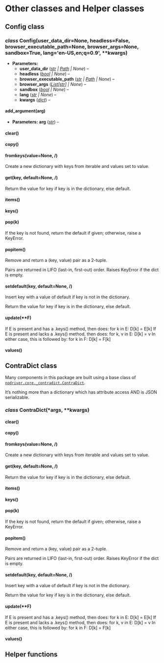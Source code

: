 # Other classes and Helper classes

## Config class

### *class* Config(user_data_dir=None, headless=False, browser_executable_path=None, browser_args=None, sandbox=True, lang='en-US,en;q=0.9', \*\*kwargs)

* **Parameters:**
  * **user_data_dir** ([*str*](https://docs.python.org/3/library/stdtypes.html#str) *|* [*Path*](https://docs.python.org/3/library/pathlib.html#pathlib.Path) *|* *None*) – 
  * **headless** ([*bool*](https://docs.python.org/3/library/functions.html#bool) *|* *None*) – 
  * **browser_executable_path** ([*str*](https://docs.python.org/3/library/stdtypes.html#str) *|* [*Path*](https://docs.python.org/3/library/pathlib.html#pathlib.Path) *|* *None*) – 
  * **browser_args** ([*List*](https://docs.python.org/3/library/typing.html#typing.List)*[*[*str*](https://docs.python.org/3/library/stdtypes.html#str)*]* *|* *None*) – 
  * **sandbox** ([*bool*](https://docs.python.org/3/library/functions.html#bool) *|* *None*) – 
  * **lang** ([*str*](https://docs.python.org/3/library/stdtypes.html#str) *|* *None*) – 
  * **kwargs** ([*dict*](https://docs.python.org/3/library/stdtypes.html#dict)) – 

#### add_argument(arg)

* **Parameters:**
  **arg** ([*str*](https://docs.python.org/3/library/stdtypes.html#str)) – 

#### clear()

#### copy()

#### fromkeys(value=None, /)

Create a new dictionary with keys from iterable and values set to value.

#### get(key, default=None, /)

Return the value for key if key is in the dictionary, else default.

#### items()

#### keys()

#### pop(k)

If the key is not found, return the default if given; otherwise,
raise a KeyError.

#### popitem()

Remove and return a (key, value) pair as a 2-tuple.

Pairs are returned in LIFO (last-in, first-out) order.
Raises KeyError if the dict is empty.

#### setdefault(key, default=None, /)

Insert key with a value of default if key is not in the dictionary.

Return the value for key if key is in the dictionary, else default.

#### update(\*\*F)

If E is present and has a .keys() method, then does:  for k in E: D[k] = E[k]
If E is present and lacks a .keys() method, then does:  for k, v in E: D[k] = v
In either case, this is followed by: for k in F:  D[k] = F[k]

#### values()

## ContraDict class

Many components in this package are built using a
base class of [`nodriver.core._contradict.ContraDict`](#nodriver.core._contradict.ContraDict).

It’s nothing more than a dictionary which has attribute access AND
is JSON serializable.

### *class* ContraDict(\*args, \*\*kwargs)

#### clear()

#### copy()

#### fromkeys(value=None, /)

Create a new dictionary with keys from iterable and values set to value.

#### get(key, default=None, /)

Return the value for key if key is in the dictionary, else default.

#### items()

#### keys()

#### pop(k)

If the key is not found, return the default if given; otherwise,
raise a KeyError.

#### popitem()

Remove and return a (key, value) pair as a 2-tuple.

Pairs are returned in LIFO (last-in, first-out) order.
Raises KeyError if the dict is empty.

#### setdefault(key, default=None, /)

Insert key with a value of default if key is not in the dictionary.

Return the value for key if key is in the dictionary, else default.

#### update(\*\*F)

If E is present and has a .keys() method, then does:  for k in E: D[k] = E[k]
If E is present and lacks a .keys() method, then does:  for k, v in E: D[k] = v
In either case, this is followed by: for k in F:  D[k] = F[k]

#### values()

## Helper functions
